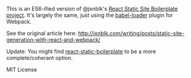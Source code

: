 
This is an ES6-ified version of @jxnblk's [React Static Site Boilerplate project](https://github.com/jxnblk/react-static-site-boilerplate). It's largely the same, just using the [babel-loader](https://github.com/babel/babel-loader) plugin for Webpack. 

See the original article here: 
http://jxnblk.com/writing/posts/static-site-generation-with-react-and-webpack/

Update: You might find [react-static-boilerplate](https://github.com/koistya/react-static-boilerplate) to be a more complete/coherant option. 

MIT License
